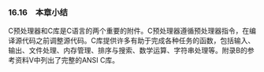 ### 16.16　本章小结

C预处理器和C库是C语言的两个重要的附件。C预处理器遵循预处理器指令，在编译源代码之前调整源代码。C库提供许多有助于完成各种任务的函数，包括输入、输出、文件处理、内存管理、排序与搜索、数学运算、字符串处理等。附录B的参考资料V中列出了完整的ANSI C库。

